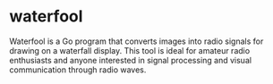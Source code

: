 # waterfool
Waterfool is a Go program that converts images into radio signals for drawing on a waterfall display. This tool is ideal for amateur radio enthusiasts and anyone interested in signal processing and visual communication through radio waves.
